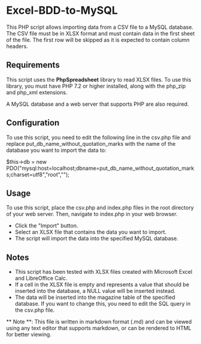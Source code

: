 # Excel-BDD-to-MySQL

This PHP script allows importing data from a CSV file to a MySQL database. The CSV file must be in XLSX format and must contain data in the first sheet of the file. The first row will be skipped as it is expected to contain column headers.

## Requirements

This script uses the **PhpSpreadsheet** library to read XLSX files. To use this library, you must have PHP 7.2 or higher installed, along with the php_zip and php_xml extensions.

A MySQL database and a web server that supports PHP are also required.

## Configuration

To use this script, you need to edit the following line in the csv.php file and replace put_db_name_without_quotation_marks with the name of the database you want to import the data to:

$this->db = new PDO("mysql:host=localhost;dbname=put_db_name_without_quotation_marks;charset=utf8","root","");

## Usage

To use this script, place the csv.php and index.php files in the root directory of your web server. Then, navigate to index.php in your web browser.

- Click the "Import" button.
- Select an XLSX file that contains the data you want to import.
- The script will import the data into the specified MySQL database.

## Notes

- This script has been tested with XLSX files created with Microsoft Excel and LibreOffice Calc.
- If a cell in the XLSX file is empty and represents a value that should be inserted into the database, a NULL value will be inserted instead.
- The data will be inserted into the magazine table of the specified database. If you want to change this, you need to edit the SQL query in the csv.php file.

** Note **: This file is written in markdown format (.md) and can be viewed using any text editor that supports markdown, or can be rendered to HTML for better viewing.
